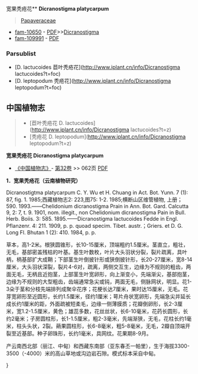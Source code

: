 宽果秃疮花** **Dicranostigma platycarpum**

> [Papaveraceae](http://www.iplant.cn/info/Papaveraceae?t=foc)
* [fam-10650](http://www.iplant.cn/foc/fam/10650) - [PDF](http://www.iplant.cn/foc/pdf/Papaveraceae.pdf)>>[Dicranostigma](http://www.iplant.cn/info/Dicranostigma?t=foc)
* [fam-109991](http://www.iplant.cn/foc/fam/109991) - [PDF](http://www.iplant.cn/foc/pdf/Dicranostigma.pdf)

### Parsublist

* [D.  lactucoides  苣叶秃疮花](http://www.iplant.cn/info/Dicranostigma lactucoides?t=foc)
* [D.  leptopodum  秃疮花](http://www.iplant.cn/info/Dicranostigma leptopodum?t=foc)

## 中国植物志

> * [苣叶秃疮花  D.  lactucoides](http://www.iplant.cn/info/Dicranostigma lactucoides?t=z)
> * [秃疮花  D.  leptopodum](http://www.iplant.cn/info/Dicranostigma leptopodum?t=z)

**宽果秃疮花 Dicranostigma platycarpum**

* [《中国植物志》](http://www.iplant.cn/frps)- [第32卷](http://www.iplant.cn/frps/vol/32) >> 062页 [PDF](http://www.iplant.cn/frps/pdf/32/062.pdf)

**1．宽果秃疮花（云南植物研究）**

Dicranostigtma platycarpum C. Y. Wu et H. Chuang in Act. Bot. Yunn. 7 (1): 87, fig. 1. 1985;西藏植物志2: 223,图75: 1-2. 1985;横断山区维管植物, 上册；590. 1993.——Chelidonium dicranostigma Prain in Ann. Bot. Gard. Calcutta 9, 2: 7, t. 9. 1901, nom. illegit., non Chelidonium dicranostigma Pain in Bull. Herb. Boiis. 3: 585. 1895.——Dicranostigma lactucoides Fedde in Engl. Pflanzenr. 4: 211. 1909, p. p. quoad specim. Tibet. austr.；Griers. et D. G. Long Fl. Bhutan 1 (2): 410. 1984, p. p.

草本，高1-2米。根狭圆锥形，长10-15厘米，顶端粗约1.5厘米。茎直立，粗壮，无毛，基部密盖残枯的叶基。基生叶数枚，叶片大头羽状分裂，裂片疏离，具叶柄，柄基部扩大成鞘；下部茎生叶倒披针形或狭倒披针形，长20-27厘米，宽8-14厘米，大头羽状深裂，裂片4-6对，疏离，两侧交互生，边缘为不规则的粗齿，两面无毛，无柄且近抱茎，上部茎生叶宽卵形，向上渐变小，先端渐尖，基部抱茎，边缘为不规则的大型粗齿，齿端通常急尖或钝，两面无毛，侧脉网状，明显。花1-3朵于茎和分枝先端排列成聚伞花序；花梗长达7厘米，果时达15厘米，无毛。花芽宽卵形至近圆形，长约1.5厘米，径约1厘米；萼片舟状宽卵形，先端急尖并延长成长约1厘米的距，外面疏被短柔毛，边缘一侧薄膜质；花瓣倒卵形，长2-3厘米，宽1.2-1.5厘米，黄色；雄蕊多数，花丝丝状，长6-10毫米，花药长圆形，长约2毫米；子房圆柱形，长1-1.5厘米，粗2-3毫米，先端渐狭，无毛，花柱长约1毫米，柱头头状，2裂。蒴果圆柱形，长6-8毫米，粗5-8毫米，无毛，2瓣自顶端开裂至近基部。种子卵珠形，长约1毫米，具网纹。花果期8-9月。

产云南西北部（丽江、中甸）和西藏东南部（亚东春丕一帕里），生于海拔3300-3500（-4000）米的高山草地或沟边岩石隙。模式标本采自中甸。

}